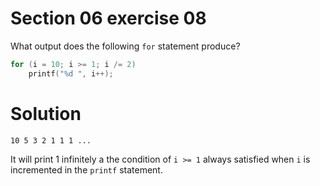 # Section 06 exercise 08

What output does the following `for` statement produce?
```c
for (i = 10; i >= 1; i /= 2)
    printf("%d ", i++);
```


# Solution

```text
10 5 3 2 1 1 1 ...
```
It will print 1 infinitely a the condition of `i >= 1` always satisfied when `i` is incremented in the `printf` statement.


